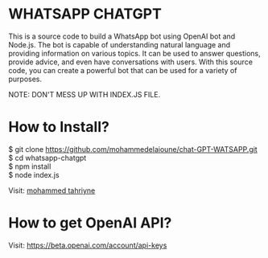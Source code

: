 # WHATSAPP CHATGPT
This is a source code to build a WhatsApp bot using OpenAI bot and Node.js. The bot is capable of understanding natural language and providing information on various topics. It can be used to answer questions, provide advice, and even have conversations with users. With this source code, you can create a powerful bot that can be used for a variety of purposes. <br>

NOTE: DON'T MESS UP WITH INDEX.JS FILE. <br>

# How to Install? 
$ git clone https://github.com/mohammedelaioune/chat-GPT-WATSAPP.git <br>
$ cd whatsapp-chatgpt <br>
$ npm install <br>
$ node index.js <br>

Visit: [mohammed tahriyne](https://www.youtube.com/@mohammedtahriyne) <br>

# How to get OpenAI API?
Visit: https://beta.openai.com/account/api-keys
